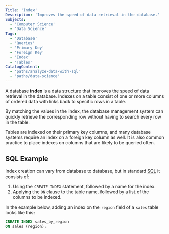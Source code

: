 ```yaml
---
Title: 'Index'
Description: 'Improves the speed of data retrieval in the database.'
Subjects:
  - 'Computer Science'
  - 'Data Science'
Tags:
  - 'Database'
  - 'Queries'
  - 'Primary Key'
  - 'Foreign Key'
  - 'Index'
  - 'Tables'
CatalogContent:
  - 'paths/analyze-data-with-sql'
  - 'paths/data-science'
---
```


A database **index** is a data structure that improves the speed of data retrieval in the database. Indexes on a table consist of one or more columns of ordered data with links back to specific rows in a table.

By matching the values in the index, the database management system can quickly retrieve the corresponding row without having to search every row in the table.

Tables are indexed on their primary key columns, and many database systems require an index on a foreign key column as well. It is also common practice to place indexes on columns that are likely to be queried often.

## SQL Example

Index creation can vary from database to database, but in standard [SQL](https://www.codecademy.com/resources/docs/sql) it consists of:

1. Using the `CREATE INDEX` statement, followed by a name for the index.
2. Applying the `ON` clause to the table name, followed by a list of the columns to be indexed.

In the example below, adding an index on the `region` field of a `sales` table looks like this:

```sql
CREATE INDEX sales_by_region
ON sales (region);
```
